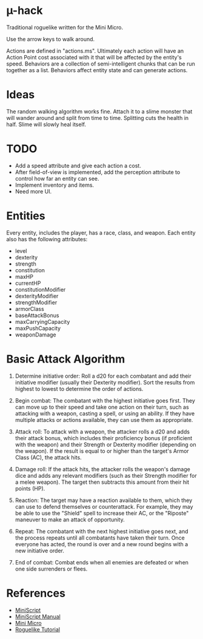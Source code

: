 # µ-hack

Traditional roguelike written for the Mini Micro.

Use the arrow keys to walk around.

Actions are defined in "actions.ms".  Ultimately each action will have an Action Point cost associated with it that will be affected by the entity's speed.
Behaviors are a collection of semi-intelligent chunks that can be run together as a list.  Behaviors affect entity state and can generate actions.


# Ideas

The random walking algorithm works fine.  Attach it to a slime monster that will wander around and split from time to time.  Splitting cuts the health in half.  Slime will slowly heal itself.


# TODO

* Add a speed attribute and give each action a cost.
* After field-of-view is implemented, add the perception attribute to control how far an entity can see.
* Implement inventory and items.
* Need more UI.


# Entities

Every entity, includes the player, has a race, class, and weapon.
Each entity also has the following attributes:
* level
* dexterity
* strength
* constitution
* maxHP
* currentHP
* constitutionModifier
* dexterityModifier
* strengthModifier
* armorClass
* baseAttackBonus
* maxCarryingCapacity
* maxPushCapacity
* weaponDamage


# Basic Attack Algorithm

1. Determine initiative order: Roll a d20 for each combatant and add their initiative modifier (usually their Dexterity modifier). Sort the results from highest to lowest to determine the order of actions.

2. Begin combat: The combatant with the highest initiative goes first. They can move up to their speed and take one action on their turn, such as attacking with a weapon, casting a spell, or using an ability. If they have multiple attacks or actions available, they can use them as appropriate.

3. Attack roll: To attack with a weapon, the attacker rolls a d20 and adds their attack bonus, which includes their proficiency bonus (if proficient with the weapon) and their Strength or Dexterity modifier (depending on the weapon). If the result is equal to or higher than the target's Armor Class (AC), the attack hits.

4. Damage roll: If the attack hits, the attacker rolls the weapon's damage dice and adds any relevant modifiers (such as their Strength modifier for a melee weapon). The target then subtracts this amount from their hit points (HP).

5. Reaction: The target may have a reaction available to them, which they can use to defend themselves or counterattack. For example, they may be able to use the "Shield" spell to increase their AC, or the "Riposte" maneuver to make an attack of opportunity.

6. Repeat: The combatant with the next highest initiative goes next, and the process repeats until all combatants have taken their turn. Once everyone has acted, the round is over and a new round begins with a new initiative order.

7. End of combat: Combat ends when all enemies are defeated or when one side surrenders or flees.


# References
* [MiniScript](https://miniscript.org/)
* [MiniScript Manual](https://miniscript.org/files/MiniScript-Manual.pdf)
* [Mini Micro](https://miniscript.org/wiki/Mini_Micro)
* [Roguelike Tutorial](https://rogueliketutorials.com/tutorials/tcod/v2/)

